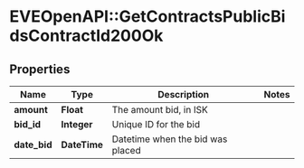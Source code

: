 # EVEOpenAPI::GetContractsPublicBidsContractId200Ok

## Properties
Name | Type | Description | Notes
------------ | ------------- | ------------- | -------------
**amount** | **Float** | The amount bid, in ISK | 
**bid_id** | **Integer** | Unique ID for the bid | 
**date_bid** | **DateTime** | Datetime when the bid was placed | 


